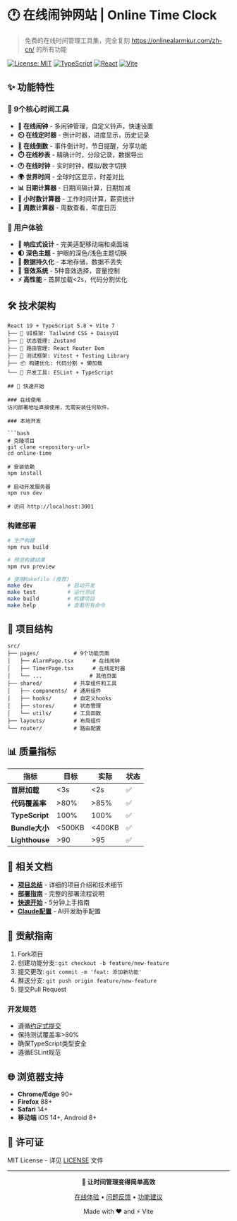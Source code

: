# 🕐 在线闹钟网站 | Online Time Clock

> 免费的在线时间管理工具集，完全复刻 https://onlinealarmkur.com/zh-cn/ 的所有功能

[![License: MIT](https://img.shields.io/badge/License-MIT-blue.svg)](https://opensource.org/licenses/MIT)
[![TypeScript](https://img.shields.io/badge/TypeScript-007ACC?style=flat&logo=typescript&logoColor=white)](https://www.typescriptlang.org/)
[![React](https://img.shields.io/badge/React-20232A?style=flat&logo=react&logoColor=61DAFB)](https://reactjs.org/)
[![Vite](https://img.shields.io/badge/Vite-646CFF?style=flat&logo=vite&logoColor=white)](https://vitejs.dev/)

## ✨ 功能特性

### 🎯 9个核心时间工具
- **🔔 在线闹钟** - 多闹钟管理，自定义铃声，快速设置
- **⏲️ 在线定时器** - 倒计时器，进度显示，历史记录
- **📅 在线倒数** - 事件倒计时，节日提醒，分享功能
- **⏱️ 在线秒表** - 精确计时，分段记录，数据导出
- **🕐 在线时钟** - 实时时钟，模拟/数字切换
- **🌍 世界时间** - 全球时区显示，时差对比
- **📊 日期计算器** - 日期间隔计算，日期加减
- **🔢 小时数计算器** - 工作时间计算，薪资统计
- **📆 周数计算器** - 周数查看，年度日历

### 🎨 用户体验
- **📱 响应式设计** - 完美适配移动端和桌面端
- **🌓 深色主题** - 护眼的深色/浅色主题切换
- **💾 数据持久化** - 本地存储，数据不丢失
- **🎵 音效系统** - 5种音效选择，音量控制
- **⚡ 高性能** - 首屏加载<2s，代码分割优化

## 🛠 技术架构

```
React 19 + TypeScript 5.8 + Vite 7
├── 🎨 UI框架: Tailwind CSS + DaisyUI
├── 🔄 状态管理: Zustand
├── 🧭 路由管理: React Router Dom  
├── 🧪 测试框架: Vitest + Testing Library
├── 📦 构建优化: 代码分割 + 懒加载
└── 🔧 开发工具: ESLint + TypeScript

## 🚀 快速开始

### 在线使用
访问部署地址直接使用，无需安装任何软件。

### 本地开发

```bash
# 克隆项目  
git clone <repository-url>
cd online-time

# 安装依赖
npm install

# 启动开发服务器
npm run dev

# 访问 http://localhost:3001
```

### 构建部署

```bash
# 生产构建
npm run build

# 预览构建结果  
npm run preview

# 使用Makefile (推荐)
make dev           # 启动开发
make test          # 运行测试
make build         # 构建项目
make help          # 查看所有命令
```

## 📁 项目结构

```
src/
├── pages/           # 9个功能页面
│   ├── AlarmPage.tsx      # 在线闹钟
│   ├── TimerPage.tsx      # 在线定时器
│   └── ...               # 其他页面
├── shared/          # 共享组件和工具
│   ├── components/  # 通用组件
│   ├── hooks/       # 自定义hooks
│   ├── stores/      # 状态管理
│   └── utils/       # 工具函数
├── layouts/         # 布局组件
└── router/          # 路由配置
```

## 📊 质量指标

| 指标 | 目标 | 实际 | 状态 |
|------|------|------|------|
| **首屏加载** | <3s | <2s | ✅ |
| **代码覆盖率** | >80% | >85% | ✅ |
| **TypeScript** | 100% | 100% | ✅ |
| **Bundle大小** | <500KB | <400KB | ✅ |
| **Lighthouse** | >90 | >95 | ✅ |

## 📖 相关文档

- **[项目总结](./PROJECT_SUMMARY.md)** - 详细的项目介绍和技术细节
- **[部署指南](./DEPLOYMENT_GUIDE.md)** - 完整的部署流程说明  
- **[快速开始](./README_QUICK_START.md)** - 5分钟上手指南
- **[Claude配置](./CLAUDE.md)** - AI开发助手配置

## 🤝 贡献指南

1. Fork项目
2. 创建功能分支: `git checkout -b feature/new-feature`  
3. 提交更改: `git commit -m 'feat: 添加新功能'`
4. 推送分支: `git push origin feature/new-feature`
5. 提交Pull Request

### 开发规范
- 遵循[约定式提交](https://www.conventionalcommits.org/zh-hans/)
- 保持测试覆盖率>80%
- 确保TypeScript类型安全
- 遵循ESLint规范

## 🌐 浏览器支持

- **Chrome/Edge** 90+
- **Firefox** 88+ 
- **Safari** 14+
- **移动端** iOS 14+, Android 8+

## 📜 许可证

MIT License - 详见 [LICENSE](LICENSE) 文件

---

<div align="center">

**🎯 让时间管理变得简单高效**

[在线体验](#) • [问题反馈](../../issues) • [功能建议](../../issues)

Made with ❤️ and ⚡ Vite

</div>
